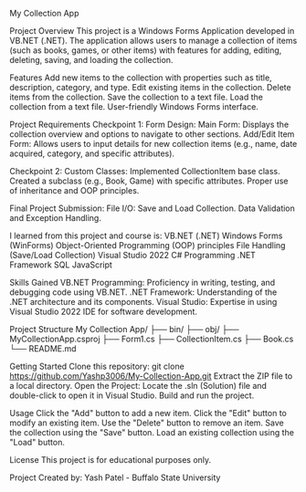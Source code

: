My Collection App

Project Overview
This project is a Windows Forms Application developed in VB.NET (.NET). The application allows users to manage a collection of items (such as books, games, or other items) with features for adding, editing, deleting, saving, and loading the collection.

Features
Add new items to the collection with properties such as title, description, category, and type.
Edit existing items in the collection.
Delete items from the collection.
Save the collection to a text file.
Load the collection from a text file.
User-friendly Windows Forms interface.

Project Requirements
Checkpoint 1: Form Design:
Main Form: Displays the collection overview and options to navigate to other sections.
Add/Edit Item Form: Allows users to input details for new collection items (e.g., name, date acquired, category, and specific attributes).

Checkpoint 2: Custom Classes:
Implemented CollectionItem base class.
Created a subclass (e.g., Book, Game) with specific attributes.
Proper use of inheritance and OOP principles.

Final Project Submission:
File I/O: Save and Load Collection.
Data Validation and Exception Handling.

I learned from this project and course is:
VB.NET (.NET)
Windows Forms (WinForms)
Object-Oriented Programming (OOP) principles
File Handling (Save/Load Collection)
Visual Studio 2022
C# Programming
.NET Framework
SQL
JavaScript


Skills Gained
VB.NET Programming: Proficiency in writing, testing, and debugging code using VB.NET.
.NET Framework: Understanding of the .NET architecture and its components.
Visual Studio: Expertise in using Visual Studio 2022 IDE for software development.

Project Structure
My Collection App/
├── bin/
├── obj/
├── MyCollectionApp.csproj
├── Form1.cs
├── CollectionItem.cs
├── Book.cs
└── README.md

Getting Started
Clone this repository: git clone https://github.com/Yashp3006/My-Collection-App.git
Extract the ZIP file to a local directory.
Open the Project: Locate the .sln (Solution) file and double-click to open it in Visual Studio.
Build and run the project.

Usage
Click the "Add" button to add a new item.
Click the "Edit" button to modify an existing item.
Use the "Delete" button to remove an item.
Save the collection using the "Save" button.
Load an existing collection using the "Load" button.

License
This project is for educational purposes only.

Project Created by:
Yash Patel - Buffalo State University


